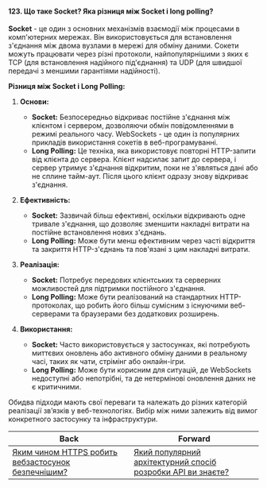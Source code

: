 #### 123. Що таке Socket? Яка різниця між Socket і long polling?

**Socket** - це один з основних механізмів взаємодії між процесами в комп'ютерних мережах. Він використовується для встановлення з'єднання між двома вузлами в мережі для обміну даними. Сокети можуть працювати через різні протоколи, найпопулярнішими з яких є TCP (для встановлення надійного під'єднання) та UDP (для швидшої передачі з меншими гарантіями надійності).

**Різниця між Socket і Long Polling:**

1. **Основи:**
   - **Socket:** Безпосередньо відкриває постійне з'єднання між клієнтом і сервером, дозволяючи обмін повідомленнями в режимі реального часу. WebSockets - це один із популярних прикладів використання сокетів в веб-програмуванні.
   - **Long Polling:** Це техніка, яка використовує повторні HTTP-запити від клієнта до сервера. Клієнт надсилає запит до сервера, і сервер утримує з'єднання відкритим, поки не з'являться дані або не сплине тайм-аут. Після цього клієнт одразу знову відкриває з'єднання.

2. **Ефективність:**
   - **Socket:** Зазвичай більш ефективні, оскільки відкривають одне тривале з'єднання, що дозволяє зменшити накладні витрати на постійне встановлення нових з'єднань.
   - **Long Polling:** Може бути менш ефективним через часті відкриття та закриття HTTP-з'єднань та пов'язані з цим накладні витрати.

3. **Реалізація:**
   - **Socket:** Потребує передових клієнтських та серверних можливостей для підтримки постійного з'єднання.
   - **Long Polling:** Може бути реалізований на стандартних HTTP-протоколах, що робить його більш сумісним з існуючими веб-серверами та браузерами без додаткових розширень.

4. **Використання:**
   - **Socket:** Часто використовується у застосунках, які потребують миттєвих оновлень або активного обміну даними в реальному часі, таких як чати, стрімінг або онлайн-ігри.
   - **Long Polling:** Може бути корисним для ситуацій, де WebSockets недоступні або непотрібні, та де нетермінові оновлення даних не є критичними.

Обидва підходи мають свої переваги та належать до різних категорій реалізації зв’язків у веб-технологіях. Вибір між ними залежить від вимог конкретного застосунку та інфраструктури.

| Back | Forward |
|---|---|
| [Яким чином HTTPS робить вебзастосунок безпечнішим?](/ua/middle/networking/how-does-https-make-a-web-application-more-secure.md)  | [Який популярний архітектурний спосіб розробки API ви знаєте?](/ua/middle/networking/whats-a-wellknown-architectural-approach-to-api-development.md) |